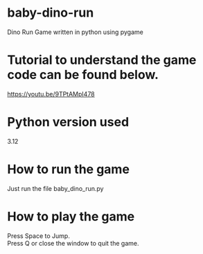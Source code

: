# baby-dino-run
Dino Run Game written in python using pygame

# Tutorial to understand the game code can be found below.
https://youtu.be/9TPtAMpI478

# Python version used
3.12

# How to run the game
Just run the file baby_dino_run.py

# How to play the game
Press Space to Jump.  
Press Q or close the window to quit the game.
